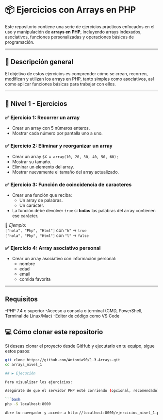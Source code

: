 # 📦 Ejercicios con Arrays en PHP

Este repositorio contiene una serie de ejercicios prácticos enfocados en el uso y manipulación de **arrays en PHP**, incluyendo arrays indexados, asociativos, funciones personalizadas y operaciones básicas de programación.

---

## 🧪 Descripción general

El objetivo de estos ejercicios es comprender cómo se crean, recorren, modifican y utilizan los arrays en PHP, tanto simples como asociativos, así como aplicar funciones básicas para trabajar con ellos.

---

## 🔢 Nivel 1 - Ejercicios

### ✅ Ejercicio 1: Recorrer un array

- Crear un array con 5 números enteros.
- Mostrar cada número por pantalla uno a uno.

### ✅ Ejercicio 2: Eliminar y reorganizar un array

- Crear un array `$X = array(10, 20, 30, 40, 50, 60);`
- Mostrar su tamaño.
- Eliminar un elemento del array.
- Mostrar nuevamente el tamaño del array actualizado.

### ✅ Ejercicio 3: Función de coincidencia de caracteres

- Crear una función que reciba:
  - Un array de palabras.
  - Un carácter.
- La función debe devolver `true` si **todas** las palabras del array contienen ese carácter.

📌 _Ejemplo:_  
`["hola", "Php", "Html"]` con `"h"` → `true`  
`["hola", "Php", "Html"]` con `"l"` → `false`

### ✅ Ejercicio 4: Array asociativo personal

- Crear un array asociativo con información personal:
  - nombre
  - edad
  - email
  - comida favorita

---

## Requisitos

-PHP 7.4 o superior
-Acceso a consola o terminal (CMD, PowerShell, Terminal de Linux/Mac)
-Editor de código como VS Code

## 💻 Cómo clonar este repositorio

Si deseas clonar el proyecto desde GitHub y ejecutarlo en tu equipo, sigue estos pasos:

````bash
git clone https://github.com/Antonia90/1.3-Arrays.git
cd arrays_nivel_1

## ▶️ Ejecución

Para visualizar los ejercicios:

Asegúrate de que el servidor PHP esté corriendo (opcional, recomendado):

```bash
php -S localhost:8000

Abre tu navegador y accede a http://localhost:8000/ejercicios_nivel_1.php
